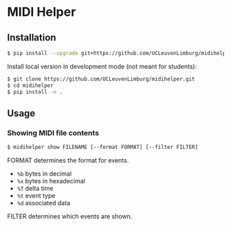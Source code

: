 # MIDI Helper

## Installation

```bash
$ pip install --upgrade git+https://github.com/UCLeuvenLimburg/midihelper.git
```

Install local version in development mode (not meant for students):

```bash
$ git clone https://github.com/UCLeuvenLimburg/midihelper.git
$ cd midihelper
$ pip install -e .
```

## Usage

### Showing MIDI file contents

```bash
$ midihelper show FILENAME [--format FORMAT] [--filter FILTER]
```

FORMAT determines the format for events.

* `%b` bytes in decimal
* `%x` bytes in hexadecimal
* `%T` delta time
* `%t` event type
* `%d` associated data

FILTER determines which events are shown.